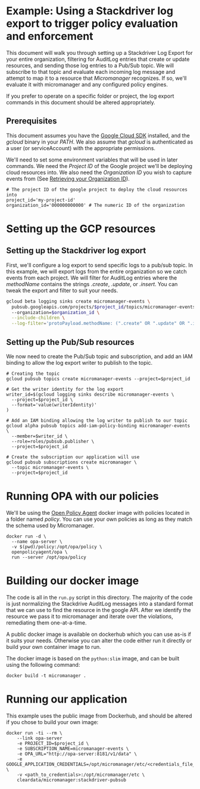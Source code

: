 # Example: Using a Stackdriver log export to trigger policy evaluation and enforcement

This document will walk you through setting up a Stackdriver Log Export for your entire organization, filtering for AuditLog entries that create or update resources, and sending those log entries to a Pub/Sub topic. We will subscribe to that topic and evaluate each incoming log message and attempt to map it to a resource that *Micromanager* recognizes. If so, we'll evaluate it with micromanager and any configured policy engines.

If you prefer to operate on a specific folder or project, the log export commands in this document should be altered appropriately.

## Prerequisites

This document assumes you have the [Google Cloud SDK](https://cloud.google.com/sdk/) installed, and the _gcloud_ binary in your _PATH_. We also assume that _gcloud_ is authenticated as a user (or serviceAccount) with the appropriate permissions.

We'll need to set some environment variables that will be used in later commands. We need the _Project ID_ of the Google project we'll be deploying cloud resources into. We also need the _Organization ID_ you wish to capture events from (See [Retrieving your Organization ID](https://cloud.google.com/resource-manager/docs/creating-managing-organization#retrieving_your_organization_id)).

```shell
# The project ID of the google project to deploy the cloud resources into
project_id='my-project-id'
organization_id='000000000000' # The numeric ID of the organization 
```

# Setting up the GCP resources

## Setting up the Stackdriver log export

First, we'll configure a log export to send specific logs to a pub/sub topic. In this example, we will export logs from the entire organization so we catch events from each project. We will filter for AuditLog entries where the _methodName_ contains the strings _.create_, _.update_, or _.insert_. You can tweak the export and filter to suit your needs.

```bash
gcloud beta logging sinks create micromanager-events \
  pubsub.googleapis.com/projects/$project_id/topics/micromanager-events
  --organization=$organization_id \
  --include-children \
  --log-filter='protoPayload.methodName: (".create" OR ".update" OR ".insert") protoPayload."@type"="type.googleapis.com/google.cloud.audit.AuditLog"'

```

## Setting up the Pub/Sub resources

We now need to create the Pub/Sub topic and subscription, and add an IAM binding to allow the log export writer to publish to the topic.

```shell
# Creating the topic
gcloud pubsub topics create micromanager-events --project=$project_id

# Get the writer identity for the log export
writer_id=$(gcloud logging sinks describe micromanager-events \
  --project=$project_id \
  --format='value(writerIdentity)'
)

# Add an IAM binding allowing the log writer to publish to our topic
gcloud alpha pubsub topics add-iam-policy-binding micromanager-events \
  --member=$writer_id \
  --role=roles/pubsub.publisher \
  --project=$project_id

# Create the subscription our application will use
gcloud pubsub subscriptions create micromanager \
  --topic micromanager-events \
  --project=$project_id

```
# Running OPA with our policies

We'll be using the [Open Policy Agent](https://www.openpolicyagent.org/) docker image with policies located in a folder named _policy_. You can use your own policies as long as they match the schema used by Micromanager.

```shell
docker run -d \
  --name opa-server \
  -v $(pwd)/policy:/opt/opa/policy \
  openpolicyagent/opa \
  run --server /opt/opa/policy
```

# Building our docker image

The code is all in the `run.py` script in this directory. The majority of the code is just normalizing the Stackdrive AuditLog messages into a standard format that we can use to find the resource in the google API. After we identify the resource we pass it to micromanager and iterate over the violations, remediating them one-at-a-time.

A public docker image is available on dockerhub which you can use as-is if it suits your needs. Otherwise you can alter the code either run it directly or build your own container image to run.

The docker image is based on the `python:slim` image, and can be built using the following command:

```shell
docker build -t micromanager .
```


# Running our application

This example uses the public image from Dockerhub, and should be altered if you chose to build your own image:

```shell
docker run -ti --rm \
    --link opa-server
    -e PROJECT_ID=$project_id \
    -e SUBSCRIPTION_NAME=micromanager-events \
    -e OPA_URL="http://opa-server:8181/v1/data" \
    -e GOOGLE_APPLICATION_CREDENTIALS=/opt/micromanager/etc/<credentials_file_name> \
    -v <path_to_credentials>:/opt/micromanager/etc \
    cleardata/micromanager:stackdriver-pubsub
```
